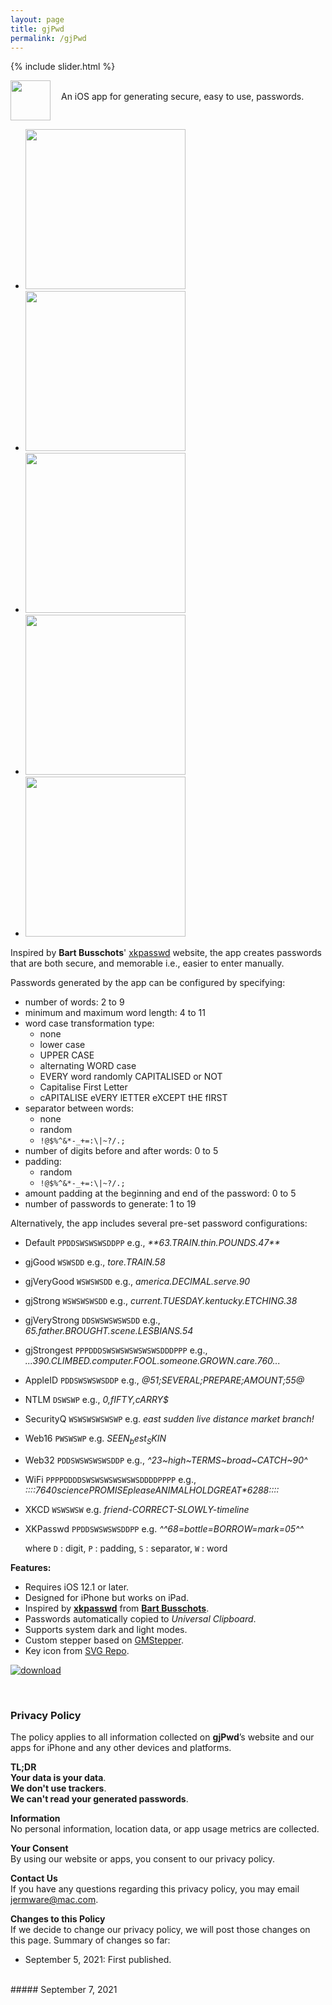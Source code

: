 ```yaml
---
layout: page
title: gjPwd
permalink: /gjPwd
---
```


{% include slider.html %}

<span style="float: left; line-height: 0px;">
<img width="64" height="64" src="/images/gjPwd/gjPwd-icon.png">
</span>
<span style="float: left; padding: 17px 0px 0px 17px;">
An iOS app for generating secure, easy to use, passwords.
</span>
<div style="clear: both;"></div>

<div id="gallery">
    <ul id="lightSlider" class="cS-hidden">
        <!-- <li data-src="large"><img src="medium"></li> -->
        <li data-src="/images/gjPwd/gjPwd-1l.png"><img src="/images/gjPwd/gjPwd-1m.png" width=256px></li>
        <li data-src="/images/gjPwd/gjPwd-2l.png"><img src="/images/gjPwd/gjPwd-2m.png" width=256px></li>
        <li data-src="/images/gjPwd/gjPwd-3l.png"><img src="/images/gjPwd/gjPwd-3m.png" width=256px></li>
        <li data-src="/images/gjPwd/gjPwd-4l.png"><img src="/images/gjPwd/gjPwd-4m.png" width=256px></li>
        <li data-src="/images/gjPwd/gjPwd-5l.png"><img src="/images/gjPwd/gjPwd-5m.png" width=256px></li>
    </ul>
</div>

Inspired by **Bart Busschots**' [xkpasswd](https://xkpasswd.net) website, the app creates passwords that are both secure, and memorable i.e., easier to enter manually.

Passwords generated by the app can be configured by specifying:
- number of words: 2 to 9
- minimum and maximum word length: 4 to 11
- word case transformation type:
    - none
    - lower case
    - UPPER CASE
    - alternating WORD case
    - EVERY word randomly CAPITALISED or NOT
    - Capitalise First Letter
    - cAPITALISE eVERY lETTER eXCEPT tHE fIRST
- separator between words:
    - none
    - random
    - `!@$%^&*-_+=:\|~?/.;`
- number of digits before and after words: 0 to 5
- padding:
    - random
    - `!@$%^&*-_+=:\|~?/.;`
- amount padding at the beginning and end of the password: 0 to 5
- number of passwords to generate: 1 to 19

Alternatively, the app includes several pre-set password configurations:
- Default `PPDDSWSWSWSDDPP` e.g., _\*\*63.TRAIN.thin.POUNDS.47\*\*_
- gjGood `WSWSDD` e.g., _tore.TRAIN.58_
- gjVeryGood `WSWSWSDD` e.g., _america.DECIMAL.serve.90_
- gjStrong `WSWSWSWSDD` e.g., _current.TUESDAY.kentucky.ETCHING.38_
- gjVeryStrong `DDSWSWSWSWSDD` e.g., _65.father.BROUGHT.scene.LESBIANS.54_
- gjStrongest `PPPDDDSWSWSWSWSWSWSDDDPPP` e.g., _...390.CLIMBED.computer.FOOL.someone.GROWN.care.760..._
- AppleID `PDDSWSWSWSDDP` e.g., _@51;SEVERAL;PREPARE;AMOUNT;55@_
- NTLM `DSWSWP` e.g., _0,fIFTY,cARRY$_
- SecurityQ `WSWSWSWSWSWP` e.g. _east sudden live distance market branch!_
- Web16 `PWSWSWP` e.g. _$SEEN_best_SKIN$_
- Web32 `PDDSWSWSWSWSDDP` e.g., _^23~high~TERMS~broad~CATCH~90^_
- WiFi `PPPPDDDDSWSWSWSWSWSWSDDDDPPPP` e.g., _::::7640*science*PROMISE*please*ANIMAL*HOLD*GREAT*6288::::_
- XKCD `WSWSWSW` e.g. _friend-CORRECT-SLOWLY-timeline_
- XKPasswd `PPDDSWSWSWSDDPP` e.g. _^^68=bottle=BORROW=mark=05^^_

    where `D` : digit, `P` : padding, `S` : separator, `W` : word

**Features:**

- Requires iOS 12.1 or later.
- Designed for iPhone but works on iPad.
- Inspired by **[xkpasswd](https://xkpasswd.net)** from **[Bart Busschots](https://www.bartbusschots.ie)**.
- Passwords automatically copied to _Universal Clipboard_.
- Supports system dark and light modes.
- Custom stepper based on [GMStepper](https://github.com/gmertk/GMStepper).
- Key icon from [SVG Repo](https://www.svgrepo.com/svg/4326/house-key).

[![download](/images/Download_on_the_App_Store_Badge_US-UK_RGB_blk_092917.svg)](https://apps.apple.com/gb/app/gjpwd/id1532589670#?platform=iphone)

<br>
<h3 id="privacy">Privacy Policy</h3>

The policy applies to all information collected on **gjPwd**’s website and our apps for iPhone and any other devices and platforms.

**TL;DR**  
**Your data is your data**.  
**We don't use trackers**.  
**We can't read your generated passwords**.  

**Information**  
No personal information, location data, or app usage metrics are collected.

**Your Consent**  
By using our website or apps, you consent to our privacy policy.

**Contact Us**  
If you have any questions regarding this privacy policy, you may email [jermware@mac.com](mailto:jermware@mac.com).

**Changes to this Policy**  
If we decide to change our privacy policy, we will post those changes on this page. Summary of changes so far:

- September 5, 2021: First published.

<br>
##### September 7, 2021
